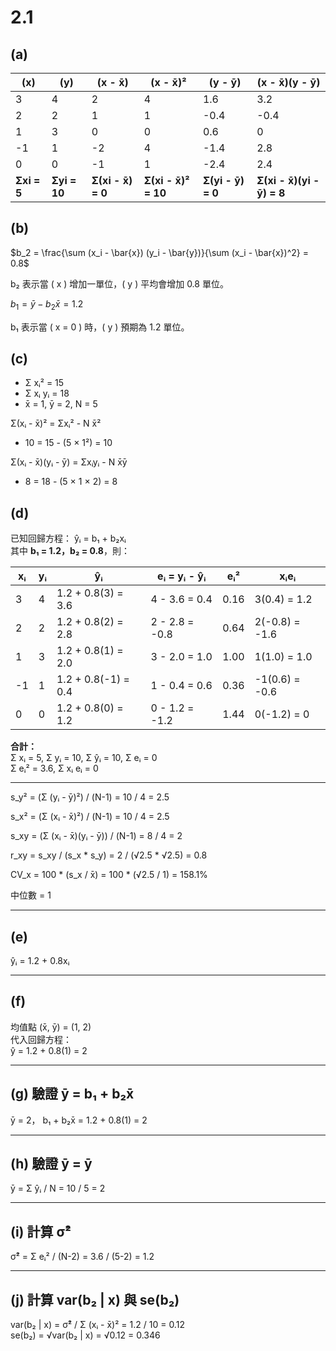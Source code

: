 # 2.1
## (a)
| (x) | (y) | (x - x̄) | (x - x̄)² | (y - ȳ) | (x - x̄)(y - ȳ) |
|----|----|----|----|----|----|
| 3  | 4  | 2  | 4  | 1.6  | 3.2  |
| 2  | 2  | 1  | 1  | -0.4  | -0.4  |
| 1  | 3  | 0  | 0  | 0.6  | 0  |
| -1  | 1  | -2  | 4  | -1.4  | 2.8  |
| 0  | 0  | -1  | 1  | -2.4  | 2.4  |
| **Σxi = 5**  | **Σyi = 10**  | **Σ(xi - x̄) = 0**  | **Σ(xi - x̄)² = 10**  | **Σ(yi - ȳ) = 0**  | **Σ(xi - x̄)(yi - ȳ) = 8**  |

## (b)

<div align="left">

$b_2 = \frac{\sum (x_i - \bar{x}) (y_i - \bar{y})}{\sum (x_i - \bar{x})^2} = 0.8$

b₂ 表示當 \( x \) 增加一單位，\( y \) 平均會增加 0.8 單位。

$b_1 = \bar{y} - b_2 \bar{x} = 1.2$

b₁ 表示當 \( x = 0 \) 時，\( y \) 預期為 1.2 單位。

</div>

## (c)

- Σ xᵢ² = 15
- Σ xᵢ yᵢ = 18
- x̄ = 1, ȳ = 2, N = 5

Σ(xᵢ - x̄)² = Σxᵢ² - N x̄²
   - 10 = 15 - (5 × 1²) = 10 

Σ(xᵢ - x̄)(yᵢ - ȳ) = Σxᵢyᵢ - N x̄ȳ
   - 8 = 18 - (5 × 1 × 2) = 8


## (d) 

已知回歸方程：
ŷᵢ = b₁ + b₂xᵢ  
其中 **b₁ = 1.2，b₂ = 0.8**，則：

| xᵢ  | yᵢ  | ŷᵢ  | eᵢ = yᵢ - ŷᵢ | eᵢ² | xᵢeᵢ |
|----|----|----|----|----|----|
| 3  | 4  | 1.2 + 0.8(3) = 3.6 | 4 - 3.6 = 0.4 | 0.16 | 3(0.4) = 1.2 |
| 2  | 2  | 1.2 + 0.8(2) = 2.8 | 2 - 2.8 = -0.8 | 0.64 | 2(-0.8) = -1.6 |
| 1  | 3  | 1.2 + 0.8(1) = 2.0 | 3 - 2.0 = 1.0 | 1.00 | 1(1.0) = 1.0 |
| -1 | 1  | 1.2 + 0.8(-1) = 0.4 | 1 - 0.4 = 0.6 | 0.36 | -1(0.6) = -0.6 |
| 0  | 0  | 1.2 + 0.8(0) = 1.2 | 0 - 1.2 = -1.2 | 1.44 | 0(-1.2) = 0 |

**合計：**  
Σ xᵢ = 5, Σ yᵢ = 10, Σ ŷᵢ = 10, Σ eᵢ = 0  
Σ eᵢ² = 3.6, Σ xᵢ eᵢ = 0  

---
 
s_y² = (Σ (yᵢ - ȳ)²) / (N-1) = 10 / 4 = 2.5


s_x² = (Σ (xᵢ - x̄)²) / (N-1) = 10 / 4 = 2.5


s_xy = (Σ (xᵢ - x̄)(yᵢ - ȳ)) / (N-1) = 8 / 4 = 2


r_xy = s_xy / (s_x * s_y) = 2 / (√2.5 * √2.5) = 0.8


CV_x = 100 * (s_x / x̄) = 100 * (√2.5 / 1) = 158.1%

 
中位數 = 1

---

## (e) 

ŷᵢ = 1.2 + 0.8xᵢ

---

## (f) 
均值點 (x̄, ȳ) = (1, 2)  
代入回歸方程：  
ŷ = 1.2 + 0.8(1) = 2 

---

## (g) 驗證 ȳ = b₁ + b₂x̄
ȳ = 2， b₁ + b₂x̄ = 1.2 + 0.8(1) = 2 

---

## (h) 驗證 ȳ = ȳ
ȳ = Σ ŷᵢ / N = 10 / 5 = 2 

---

## (i) 計算 σ̂²
σ̂² = Σ eᵢ² / (N-2) = 3.6 / (5-2) = 1.2

---

## (j) 計算 var(b₂ | x) 與 se(b₂)
var(b₂ | x) = σ̂² / Σ (xᵢ - x̄)² = 1.2 / 10 = 0.12  
se(b₂) = √var(b₂ | x) = √0.12 = 0.346
